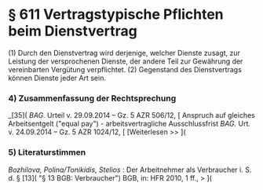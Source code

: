 # § 611 Vertragstypische Pflichten beim Dienstvertrag
(1) Durch den Dienstvertrag wird derjenige, welcher Dienste zusagt, zur Leistung der versprochenen Dienste, der andere Teil zur Gewährung der vereinbarten Vergütung verpflichtet.
(2) Gegenstand des Dienstvertrags können Dienste jeder Art sein.
### 4) Zusammenfassung der Rechtsprechung
_[35]( _BAG._ Urteil v. 29.09.2014 – Gz. 5 AZR 506/12, [ Anspruch auf gleiches Arbeitsentgelt ("equal pay") - arbeitsvertragliche Ausschlussfrist
_BAG._ Urt. v. 24.09.2014 – Gz. 5 AZR 1024/12, [
[Weiterlesen >> ](
### 5) Literaturstimmen
_Bozhilova, Polina/Tonikidis, Stelios_ : Der Arbeitnehmer als Verbraucher i. S. d. § [13]( "§ 13 BGB: Verbraucher") BGB, in: HFR 2010, 1 ff., > ](
